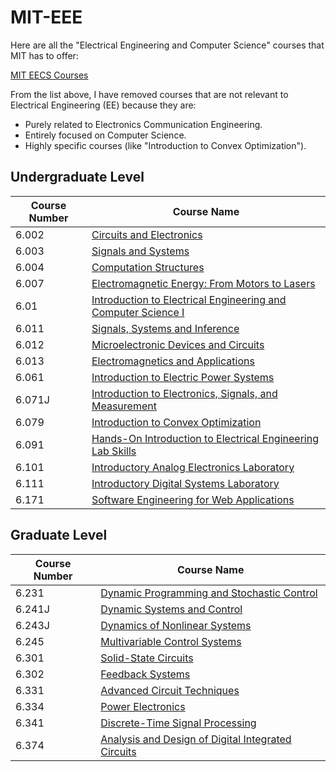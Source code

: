 # MIT-EEE

Here are all the "Electrical Engineering and Computer Science" courses that MIT has to offer:

[MIT EECS Courses](https://ocw.mit.edu/search/?d=Electrical%20Engineering%20and%20Computer%20Science&s=department_course_numbers.sort_coursenum&type=course&u=compact)

From the list above, I have removed courses that are not relevant to Electrical Engineering (EE) because they are:

- Purely related to Electronics Communication Engineering.
- Entirely focused on Computer Science.
- Highly specific courses (like "Introduction to Convex Optimization").


Undergraduate Level
-------------------

| Course Number | Course Name |
|---------------|-------------|
| 6.002 | [Circuits and Electronics](https://ocw.mit.edu/search/?q=6.002) |
| 6.003 | [Signals and Systems](https://ocw.mit.edu/search/?q=6.003) |
| 6.004 | [Computation Structures](https://ocw.mit.edu/search/?q=6.004) |
| 6.007 | [Electromagnetic Energy: From Motors to Lasers](https://ocw.mit.edu/search/?q=6.007) |
| 6.01  | [Introduction to Electrical Engineering and Computer Science I](https://ocw.mit.edu/search/?q=6.01) |
| 6.011 | [Signals, Systems and Inference](https://ocw.mit.edu/search/?q=6.011) |
| 6.012 | [Microelectronic Devices and Circuits](https://ocw.mit.edu/search/?q=6.012) |
| 6.013 | [Electromagnetics and Applications](https://ocw.mit.edu/search/?q=6.013) |
| 6.061 | [Introduction to Electric Power Systems](https://ocw.mit.edu/search/?q=6.061) |
| 6.071J | [Introduction to Electronics, Signals, and Measurement](https://ocw.mit.edu/search/?q=6.071J) |
| 6.079 | [Introduction to Convex Optimization](https://ocw.mit.edu/search/?q=6.079) |
| 6.091 | [Hands-On Introduction to Electrical Engineering Lab Skills](https://ocw.mit.edu/search/?q=6.091) |
| 6.101 | [Introductory Analog Electronics Laboratory](https://ocw.mit.edu/search/?q=6.101) |
| 6.111 | [Introductory Digital Systems Laboratory](https://ocw.mit.edu/search/?q=6.111) |
| 6.171 | [Software Engineering for Web Applications](https://ocw.mit.edu/search/?q=6.171) |

Graduate Level
--------------

| Course Number | Course Name |
|---------------|-------------|
| 6.231 | [Dynamic Programming and Stochastic Control](https://ocw.mit.edu/search/?q=6.231) |
| 6.241J | [Dynamic Systems and Control](https://ocw.mit.edu/search/?q=6.241J) |
| 6.243J | [Dynamics of Nonlinear Systems](https://ocw.mit.edu/search/?q=6.243J) |
| 6.245 | [Multivariable Control Systems](https://ocw.mit.edu/search/?q=6.245) |
| 6.301 | [Solid-State Circuits](https://ocw.mit.edu/search/?q=6.301) |
| 6.302 | [Feedback Systems](https://ocw.mit.edu/search/?q=6.302) |
| 6.331 | [Advanced Circuit Techniques](https://ocw.mit.edu/search/?q=6.331) |
| 6.334 | [Power Electronics](https://ocw.mit.edu/search/?q=6.334) |
| 6.341 | [Discrete-Time Signal Processing](https://ocw.mit.edu/search/?q=6.341) |
| 6.374 | [Analysis and Design of Digital Integrated Circuits](https://ocw.mit.edu/search/?q=6.374) |
